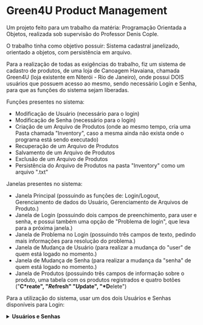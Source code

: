 # Green4U Product Management

Um projeto feito para um trabalho da matéria: Programação Orientada a Objetos, realizada sob supervisão do Professor Denis Cople.

O trabalho tinha como objetivo possuir: Sistema cadastral janelizado, orientado a objetos, com persistência em arquivo.

Para a realização de todas as exigências do trabalho, fiz um sistema de cadastro de produtos, de uma loja de Canoagem Havaiana, chamada Green4U (loja existente em Niterói - Rio de Janeiro), onde possui DOIS usuários que possuem acesso ao mesmo, sendo necessário Login e Senha, para que as funções do sistema sejam liberadas.

Funções presentes no sistema: 
- Modificação de Usuário (necessário para o login)
- Modificação de Senha (necessário para o login)
- Criação de um Arquivo de Produtos (onde ao mesmo tempo, cria uma Pasta chamada "Inventory", caso a mesma ainda não exista onde o programa está sendo executado)
- Recuperação de um Arquivo de Produtos
- Salvamento de um Arquivo de Produtos
- Exclusão de um Arquivo de Produtos
- Persistência do Arquivo de Produtos na pasta "Inventory" como um arquivo ".txt"

Janelas presentes no sistema:
- Janela Principal (possuindo as funções de: Login/Logout, Gerenciamento de dados do Usuário, Gerenciamento de Arquivos de Produto.)
- Janela de Login (possuindo dois campos de preenchimento, para user e senha, e possui também uma opção de "Problema de login", que leva para a próxima janela.)
- Janela de Problema no Login (possuindo três campos de texto, pedindo mais informações para resolução do problema.)
- Janela de Mudança de Usuário (para realizar a mudança do "user" de quem está logado no momento.)
- Janela de Mudança de Senha (para realizar a mudança da "senha" de quem está logado no momento.)
- Janela de Produtos (possuindo três campos de informação sobre o produto, uma tabela com os produtos registrados e quatro botões ("**C*reate", "*R*efresh" "*U*pdate", "*D**elete")

Para a utilização do sistema, usar um dos dois Usuários e Senhas disponíveis para Login:
<details align="left">
  <summary><strong>Usuários e Senhas</strong></summary>

  
  - Usuário: Rodrigo / Senha: 05062002
  - Usuário: Maressa / Senha: 26011997
</details>
